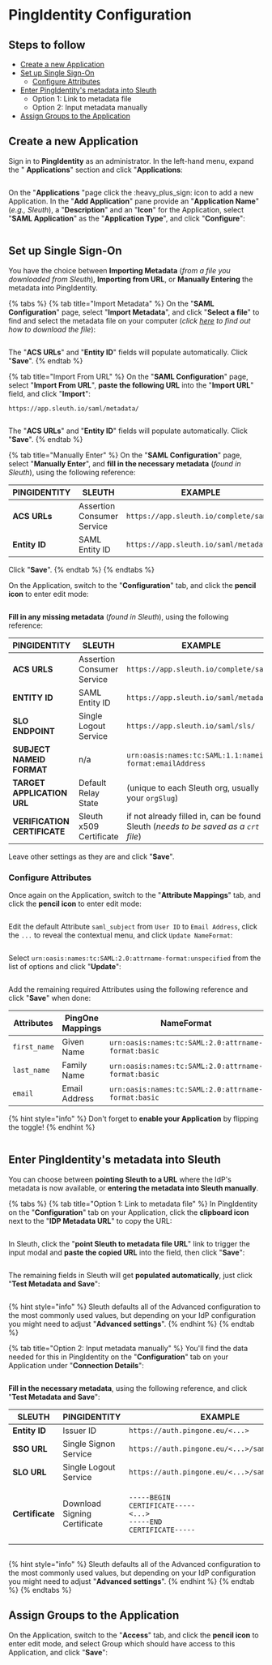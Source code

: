 # PingIdentity Configuration

## Steps to follow

* [Create a new Application](pingid-configuration.md#create-a-new-application)
* [Set up Single Sign-On](pingid-configuration.md#set-up-single-sign-on)
  * [Configure Attributes](pingid-configuration.md#configure-attributes)
* [Enter PingIdentity's metadata into Sleuth](pingid-configuration.md#enter-pingidentitys-metadata-into-sleuth)
  * Option 1: Link to metadata file
  * Option 2: Input metadata manually
* [Assign Groups to the Application](pingid-configuration.md#assign-groups-to-the-application)

## Create a new Application

Sign in to **PingIdentity** as an administrator. In the left-hand menu, expand the " **Applications**" section and click "**Applications**:

<figure><img src="../../../../.gitbook/assets/image (132).png" alt=""><figcaption></figcaption></figure>

On the "**Applications** "page click the :heavy\_plus\_sign:  icon to add a new Application. In the "**Add Application**" pane provide an "**Application Name**" (_e.g., Sleuth_), a "**Description**" and an "**Icon**" for the Application, select "**SAML Application**" as the "**Application Type**", and click "**Configure**":

<figure><img src="../../../../.gitbook/assets/image (150).png" alt=""><figcaption></figcaption></figure>

## Set up Single Sign-On

You have the choice between **Importing Metadata** (_from a file you downloaded from Sleuth_), **Importing from URL**, or **Manually Entering** the metadata into PingIdentity.



{% tabs %}
{% tab title="Import Metadata" %}
On the "**SAML Configuration**" page, select "**Import Metadata**", and click "**Select a file**" to find and select the metadata file on your computer (_click_ [_here_](https://help.sleuth.io/settings/organization/signup/saml#gather-sleuth-service-provider-metadata) _to find out how to download the file_):

<figure><img src="../../../../.gitbook/assets/image (151).png" alt=""><figcaption></figcaption></figure>

The "**ACS URLs**" and "**Entity ID**" fields will populate automatically. Click "**Save**".
{% endtab %}

{% tab title="Import From URL" %}
On the "**SAML Configuration**" page, select "**Import From URL**", **paste the following URL** into the "**Import URL**" field, and click "**Import**":

```url
https://app.sleuth.io/saml/metadata/
```

<figure><img src="../../../../.gitbook/assets/image (152).png" alt=""><figcaption></figcaption></figure>

The "**ACS URLs**" and "**Entity ID**" fields will populate automatically. Click "**Save**".
{% endtab %}

{% tab title="Manually Enter" %}
On the "**SAML Configuration**" page, select "**Manually Enter**", and **fill in the necessary metadata** (_found in Sleuth_), using the following reference:

| PINGIDENTITY  | SLEUTH                     | EXAMPLE                                |
| ------------- | -------------------------- | -------------------------------------- |
| **ACS URLs**  | Assertion Consumer Service | `https://app.sleuth.io/complete/saml/` |
| **Entity ID** | SAML Entity ID             | `https://app.sleuth.io/saml/metadata/` |

Click "**Save**".
{% endtab %}
{% endtabs %}

On the Application, switch to the "**Configuration**" tab, and click the **pencil icon** to enter edit mode:

<figure><img src="../../../../.gitbook/assets/image (137).png" alt=""><figcaption></figcaption></figure>

**Fill in any missing metadata** (_found in Sleuth_), using the following reference:

| PINGIDENTITY                 | SLEUTH                     | EXAMPLE                                                                                |
| ---------------------------- | -------------------------- | -------------------------------------------------------------------------------------- |
| **ACS URLS**                 | Assertion Consumer Service | `https://app.sleuth.io/complete/saml/`                                                 |
| **ENTITY ID**                | SAML Entity ID             | `https://app.sleuth.io/saml/metadata/`                                                 |
| **SLO ENDPOINT**             | Single Logout Service      | `https://app.sleuth.io/saml/sls/`                                                      |
| **SUBJECT NAMEID FORMAT**    | n/a                        | `urn:oasis:names:tc:SAML:1.1:nameid-format:emailAddress`                               |
| **TARGET APPLICATION URL**   | Default Relay State        | (unique to each Sleuth org, usually your `orgSlug`)                                    |
| **VERIFICATION CERTIFICATE** | Sleuth x509 Certificate    | if not already filled in, can be found in Sleuth (_needs to be saved as a `crt` file_) |

Leave other settings as they are and click "**Save**".

### Configure Attributes

Once again on the Application, switch to the "**Attribute Mappings**" tab, and click the **pencil icon** to enter edit mode:

<figure><img src="../../../../.gitbook/assets/image (139).png" alt=""><figcaption></figcaption></figure>

Edit the default Attribute `saml_subject` from `User ID` to `Email Address`, click the `...` to reveal the contextual menu, and click `Update NameFormat`:

<figure><img src="../../../../.gitbook/assets/image (140).png" alt=""><figcaption></figcaption></figure>

Select `urn:oasis:names:tc:SAML:2.0:attrname-format:unspecified` from the list of options and click "**Update**":

<figure><img src="../../../../.gitbook/assets/image (141).png" alt=""><figcaption></figcaption></figure>

Add the remaining required Attributes using the following reference and click "**Save**" when done:

| Attributes   | PingOne Mappings | NameFormat                                          |
| ------------ | ---------------- | --------------------------------------------------- |
| `first_name` | Given Name       | `urn:oasis:names:tc:SAML:2.0:attrname-format:basic` |
| `last_name`  | Family Name      | `urn:oasis:names:tc:SAML:2.0:attrname-format:basic` |
| `email`      | Email Address    | `urn:oasis:names:tc:SAML:2.0:attrname-format:basic` |

{% hint style="info" %}
Don't forget to **enable your Application** by flipping the toggle!
{% endhint %}

<figure><img src="../../../../.gitbook/assets/image (142).png" alt=""><figcaption></figcaption></figure>

## Enter PingIdentity's metadata into Sleuth

You can choose between **pointing Sleuth to a URL** where the IdP's metadata is now available, or **entering the metadata into Sleuth manually**.

{% tabs %}
{% tab title="Option 1: Link to metadata file" %}
In PingIdentity on the "**Configuration**" tab on your Application, click the **clipboard icon** next to the "**IDP Metadata URL**" to copy the URL:

<figure><img src="../../../../.gitbook/assets/image (144).png" alt=""><figcaption></figcaption></figure>

In Sleuth, click the "**point Sleuth to metadata file URL**" link to trigger the input modal and **paste the copied URL** into the field, then click "**Save**":

<figure><img src="../../../../.gitbook/assets/image (145).png" alt=""><figcaption></figcaption></figure>

The remaining fields in Sleuth will get **populated automatically**, just click "**Test Metadata and Save**":

<figure><img src="../../../../.gitbook/assets/image (146).png" alt=""><figcaption></figcaption></figure>

{% hint style="info" %}
Sleuth defaults all of the Advanced configuration to the most commonly used values, but depending on your IdP configuration you might need to adjust "**Advanced settings**".
{% endhint %}
{% endtab %}

{% tab title="Option 2: Input metadata manually" %}
You'll find the data needed for this in PingIdentity on the "**Configuration**" tab on your Application under "**Connection Details**":

<figure><img src="../../../../.gitbook/assets/image (147).png" alt=""><figcaption></figcaption></figure>

**Fill in the necessary metadata**, using the following reference, and click "**Test Metadata and Save**":

| SLEUTH          | PINGIDENTITY                 | EXAMPLE                                                                                                              |
| --------------- | ---------------------------- | -------------------------------------------------------------------------------------------------------------------- |
| **Entity ID**   | Issuer ID                    | `https://auth.pingone.eu/<...>`                                                                                      |
| **SSO URL**     | Single Signon Service        | `https://auth.pingone.eu/<...>/saml20/idp/sso`                                                                       |
| **SLO URL**     | Single Logout Service        | `https://auth.pingone.eu/<...>/saml20/idp/slo`                                                                       |
| **Certificate** | Download Signing Certificate | <p><code>-----BEGIN CERTIFICATE-----</code><br><code>&#x3C;...></code><br><code>-----END CERTIFICATE-----</code></p> |

<figure><img src="../../../../.gitbook/assets/image (148).png" alt=""><figcaption></figcaption></figure>

{% hint style="info" %}
Sleuth defaults all of the Advanced configuration to the most commonly used values, but depending on your IdP configuration you might need to adjust "**Advanced settings**".
{% endhint %}
{% endtab %}
{% endtabs %}

## Assign Groups to the Application

On the Application, switch to the "**Access**" tab, and click the **pencil icon** to enter edit mode, and select Group which should have access to this Application, and click "**Save**":

<figure><img src="../../../../.gitbook/assets/image (149).png" alt=""><figcaption></figcaption></figure>
